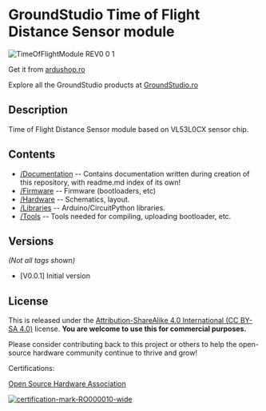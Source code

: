 GroundStudio Time of Flight Distance Sensor module
====================================
![TimeOfFlightModule REV0 0 1](https://github.com/GroundStudio/GroundStudio-VL53L0CX-module/assets/77836107/ef14e498-9b74-4e89-bbf4-fddd7aa15dc9)

Get it from [ardushop.ro](https://ardushop.ro/ro/home/2515-modul-vl53l0x-senzor-de-distanta-groundstudio.html)

Explore all the GroundStudio products at [GroundStudio.ro](https://groundstudio.ro/)

Description
-------------------
Time of Flight Distance Sensor module based on VL53L0CX sensor chip.

Contents
-------------------

* [/Documentation](https://github.com/GroundStudio/GroundStudio-VL53L0CX-module/tree/main/Documentation) -- Contains documentation written during creation of this repository, with readme.md index of its own!
* [/Firmware](https://github.com/GroundStudio/GroundStudio-VL53L0CX-module/tree/main/Firmware) -- Firmware (bootloaders, etc)
* [/Hardware](https://github.com/GroundStudio/GroundStudio-VL53L0CX-module/tree/main/Hardware) -- Schematics, layout.
* [/Libraries](https://github.com/GroundStudio/GroundStudio-VL53L0CX-module/tree/main/Libraries) -- Arduino/CircuitPython libraries. 
* [/Tools](https://github.com/GroundStudio/GroundStudio-VL53L0CX-module/tree/main) -- Tools needed for compiling, uploading bootloader, etc.

Versions
-------------------
*(Not all tags shown)*
* [V0.0.1] Initial version

License
-------------------

This is released under the [Attribution-ShareAlike 4.0 International (CC BY-SA 4.0)](https://creativecommons.org/licenses/by-sa/4.0/) license. 
**You are welcome to use this for commercial purposes.**

Please consider contributing back to this project or others to help the open-source hardware community continue to thrive and grow! 

Certifications:

[Open Source Hardware Association](https://certification.oshwa.org/ro000010.html)   
   
[![certification-mark-RO000010-wide](https://github.com/GroundStudio/GroundStudio-VL53L0CX-module/assets/77836107/ea3fed38-fe46-4542-bce4-9e78e43c5fb7)
](https://certification.oshwa.org/ro000010.html)

